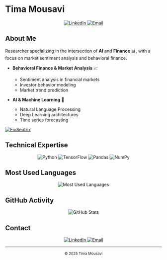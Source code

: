# Tima Mousavi

<div align="center">
  <a href="https://www.linkedin.com/in/fatemeh-m-5a6690204/">
    <img src="https://img.shields.io/badge/LinkedIn-FFD1DC?style=for-the-badge&logo=linkedin&logoColor=white" alt="LinkedIn"/>
  </a>
  <a href="mailto:fatemehmousavy@ut.ac.ir">
    <img src="https://img.shields.io/badge/Email-FFD1DC?style=for-the-badge&logo=gmail&logoColor=white" alt="Email"/>
  </a>
</div>

## About Me

Researcher specializing in the intersection of **AI** and **Finance** 📊, with a focus on market sentiment analysis and behavioral finance. 
- **Behavioral Finance & Market Analysis** 📈
  - Sentiment analysis in financial markets
  - Investor behavior modeling
  - Market trend prediction

- **AI & Machine Learning** 🤖
  - Natural Language Processing
  - Deep Learning architectures
  - Time series forecasting



<a href="https://github.com/Timamousavi/finsentrix">
  <img src="https://img.shields.io/badge/FinSentrix-FFD1DC?style=for-the-badge" alt="FinSentrix"/>
</a>

## Technical Expertise

<div align="center">
  <img src="https://img.shields.io/badge/Python-FFD1DC?style=for-the-badge&logo=python&logoColor=white" alt="Python"/>
  <img src="https://img.shields.io/badge/TensorFlow-FFD1DC?style=for-the-badge&logo=tensorflow&logoColor=white" alt="TensorFlow"/>
  <img src="https://img.shields.io/badge/Pandas-FFD1DC?style=for-the-badge&logo=pandas&logoColor=white" alt="Pandas"/>
  <img src="https://img.shields.io/badge/NumPy-FFD1DC?style=for-the-badge&logo=numpy&logoColor=white" alt="NumPy"/>
</div>

## Most Used Languages

<div align="center">
  <img src="https://github-readme-stats.vercel.app/api/top-langs/?username=Timamousavi&layout=compact&theme=default&bg_color=transparent&title_color=333333&text_color=333333&hide_border=true" alt="Most Used Languages"/>
</div>

## GitHub Activity

<div align="center">
  <img src="https://github-readme-stats.vercel.app/api?username=Timamousavi&show_icons=true&theme=default&bg_color=transparent&title_color=333333&text_color=333333&icon_color=FFD1DC&hide_border=true&rank_icon=github&include_all_commits=true&count_private=true" alt="GitHub Stats"/>
</div>

## Contact

<div align="center">
  <a href="https://www.linkedin.com/in/fatemeh-m-5a6690204/">
    <img src="https://img.shields.io/badge/LinkedIn-FFD1DC?style=for-the-badge&logo=linkedin&logoColor=white" alt="LinkedIn"/>
  </a>
  <a href="mailto:fatemehmousavy@ut.ac.ir">
    <img src="https://img.shields.io/badge/Email-FFD1DC?style=for-the-badge&logo=gmail&logoColor=white" alt="Email"/>
  </a>
</div>

---

<div align="center">
  <sub>© 2025 Tima Mousavi</sub>
</div> 
